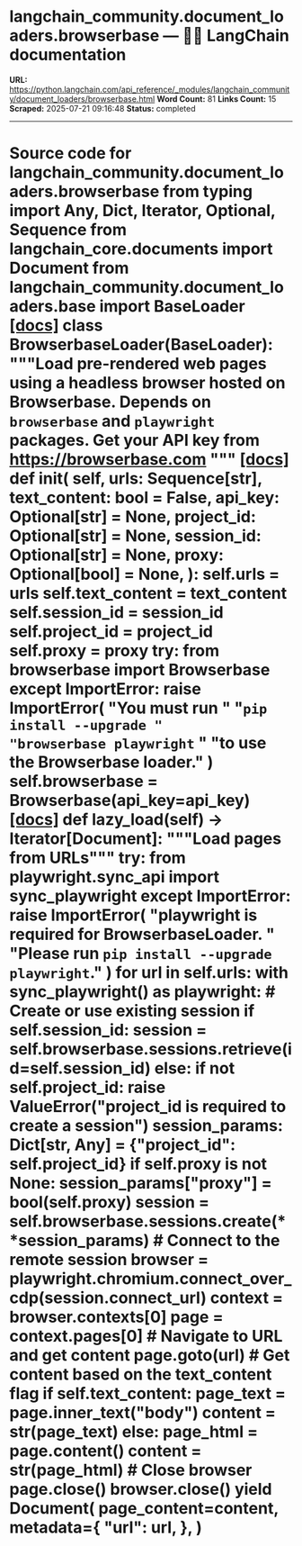 # langchain_community.document_loaders.browserbase — 🦜🔗 LangChain  documentation

**URL:** https://python.langchain.com/api_reference/_modules/langchain_community/document_loaders/browserbase.html
**Word Count:** 81
**Links Count:** 15
**Scraped:** 2025-07-21 09:16:48
**Status:** completed

---

# Source code for langchain\_community.document\_loaders.browserbase               from typing import Any, Dict, Iterator, Optional, Sequence          from langchain_core.documents import Document          from langchain_community.document_loaders.base import BaseLoader                              [[docs]](https://python.langchain.com/api_reference/community/document_loaders/langchain_community.document_loaders.browserbase.BrowserbaseLoader.html#langchain_community.document_loaders.browserbase.BrowserbaseLoader)     class BrowserbaseLoader(BaseLoader):         """Load pre-rendered web pages using a headless browser hosted on Browserbase.              Depends on `browserbase` and `playwright` packages.         Get your API key from https://browserbase.com         """                         [[docs]](https://python.langchain.com/api_reference/community/document_loaders/langchain_community.document_loaders.browserbase.BrowserbaseLoader.html#langchain_community.document_loaders.browserbase.BrowserbaseLoader.__init__)         def __init__(             self,             urls: Sequence[str],             text_content: bool = False,             api_key: Optional[str] = None,             project_id: Optional[str] = None,             session_id: Optional[str] = None,             proxy: Optional[bool] = None,         ):             self.urls = urls             self.text_content = text_content             self.session_id = session_id             self.project_id = project_id             self.proxy = proxy                  try:                 from browserbase import Browserbase             except ImportError:                 raise ImportError(                     "You must run "                     "`pip install --upgrade "                     "browserbase playwright` "                     "to use the Browserbase loader."                 )                  self.browserbase = Browserbase(api_key=api_key)                                        [[docs]](https://python.langchain.com/api_reference/community/document_loaders/langchain_community.document_loaders.browserbase.BrowserbaseLoader.html#langchain_community.document_loaders.browserbase.BrowserbaseLoader.lazy_load)         def lazy_load(self) -> Iterator[Document]:             """Load pages from URLs"""             try:                 from playwright.sync_api import sync_playwright             except ImportError:                 raise ImportError(                     "playwright is required for BrowserbaseLoader. "                     "Please run `pip install --upgrade playwright`."                 )                  for url in self.urls:                 with sync_playwright() as playwright:                     # Create or use existing session                     if self.session_id:                         session = self.browserbase.sessions.retrieve(id=self.session_id)                     else:                         if not self.project_id:                             raise ValueError("project_id is required to create a session")                         session_params: Dict[str, Any] = {"project_id": self.project_id}                         if self.proxy is not None:                             session_params["proxy"] = bool(self.proxy)                         session = self.browserbase.sessions.create(**session_params)                          # Connect to the remote session                     browser = playwright.chromium.connect_over_cdp(session.connect_url)                     context = browser.contexts[0]                     page = context.pages[0]                          # Navigate to URL and get content                     page.goto(url)                     # Get content based on the text_content flag                     if self.text_content:                         page_text = page.inner_text("body")                         content = str(page_text)                     else:                         page_html = page.content()                         content = str(page_html)                          # Close browser                     page.close()                     browser.close()                          yield Document(                         page_content=content,                         metadata={                             "url": url,                         },                     )